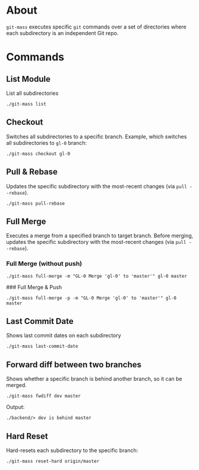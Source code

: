 About
=====

`git-mass` executes specific `git` commands over a set of directories where each subdirectory is an independent Git repo.

Commands
========

List Module
-----------

List all subdirectories

    ./git-mass list
    
Checkout
--------

Switches all subdirectories to a specific branch. Example, which switches all subdirectories to `gl-0` branch:

    ./git-mass checkout gl-0   

Pull & Rebase
-------------

Updates the specific subdirectory with the most-recent changes (via `pull --rebase`).

    ./git-mass pull-rebase
   

Full Merge
----------
Executes a merge from a specified branch to target branch. Before merging, updates the specific subdirectory with the most-recent changes (via `pull --rebase`).

### Full Merge (without push)

	./git-mass full-merge -m "GL-0 Merge 'gl-0' to 'master'" gl-0 master

### Full Merge & Push

	./git-mass full-merge -p -m "GL-0 Merge 'gl-0' to 'master'" gl-0 master

Last Commit Date
---------------

Shows last commit dates on each subdirectory

    ./git-mass last-commit-date

Forward diff between two branches
---------------------------------

Shows whether a specific branch is behind another branch, so it can be merged.

    ./git-mass fwdiff dev master

Output:

    ./backend/> dev is behind master

Hard Reset
-----------

Hard-resets each subdirectory to the specific branch:

    ./git-mass reset-hard origin/master